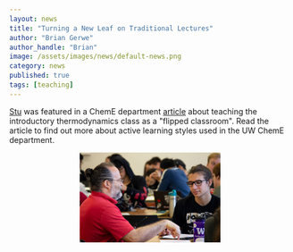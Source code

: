 ```yaml
---
layout: news
title: "Turning a New Leaf on Traditional Lectures"
author: "Brian Gerwe"
author_handle: "Brian"
image: /assets/images/news/default-news.png
category: news
published: true
tags: [teaching]
---
```

[Stu][1] was featured in a ChemE department [article] about teaching the introductory thermodynamics class as a "flipped classroom". 
Read the article to find out more about active learning styles used in the UW ChemE department.

<p align="center">
<img src="/assets/images/news/flipped-classroom-newsletter.png" width="50%">
</p>

[1]: /team/stu-adler
[article]: https://www.cheme.washington.edu/news/article/2020-02-13/flipped-classroom
